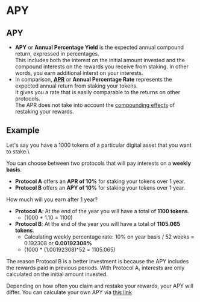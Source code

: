 # APY

## APY

* **APY** or **Annual Percentage Yield** is the expected annual compound return, expressed in percentages.\
  This includes both the interest on the initial amount invested and the compound interests on the rewards you receive from staking. In other words, you earn additional interst on your interests.
* In comparison, [**APR**](apr.md) or **Annual Percentage Rate** represents the expected annual return from staking your tokens.\
  It gives you a rate that is easily comparable to the returns on other protocols.\
  The APR does not take into account the [compounding effects](../../markdowns/Compound\_interest.md) of restaking your rewards.

## Example

Let's say you have a 1000 tokens of a particular digital asset that you want to stake.\


You can choose between two protocols that will pay interests on a **weekly basis**.

* **Protocol A** offers an **APR of 10%** for staking your tokens over 1 year.
* **Protocol B** offers an **APY of 10%** for staking your tokens over 1 year.

How much will you earn after 1 year?

* **Protocol A**: At the end of the year you will have a total of **1100 tokens**.
  * (1000 \* 1.10 = 1100)
* **Protocol B**: At the end of the year you will have a total of **1105.065 tokens**.
  * Calculating weekly percentage rate: 10% on year basis / 52 weeks = 0.192308 or **0.00192308%**
  * (1000 \* (1.00192308)^52 = 1105.065)

The reason Protocol B is a better investment is because the APY includes the rewards paid in previous periods. With Protocol A, interests are only calculated on the initial amount invested.

Depending on how often you claim and restake your rewards, your APY will differ. You can calculate your own APY via [this link](https://www.aprtoapy.com/)
